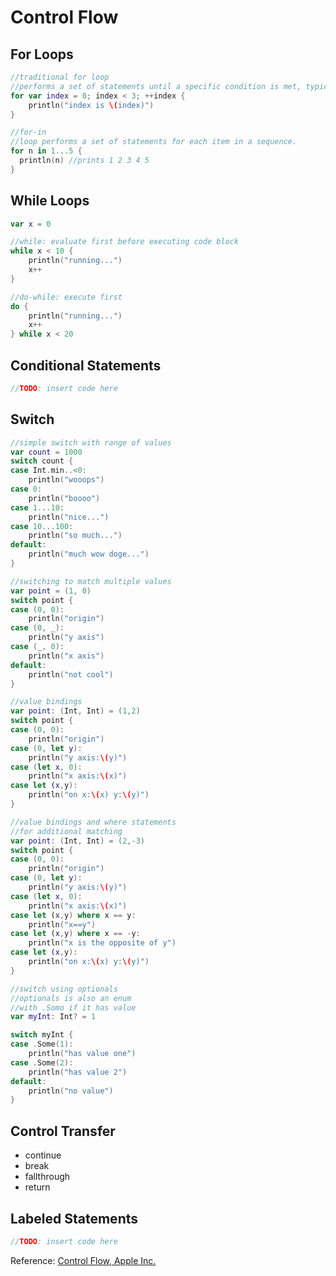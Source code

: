 # Control Flow

## For Loops
```swift
//traditional for loop
//performs a set of statements until a specific condition is met, typically by incrementing a counter each time the loop ends
for var index = 0; index < 3; ++index {
    println("index is \(index)")
}

//for-in
//loop performs a set of statements for each item in a sequence.
for n in 1...5 {
  println(n) //prints 1 2 3 4 5
}
```

## While Loops
```swift
var x = 0

//while: evaluate first before executing code block
while x < 10 {
    println("running...")
    x++
}

//do-while: execute first
do {
    println("running...")
    x++
} while x < 20
```

## Conditional Statements
```swift
//TODO: insert code here
```
## Switch 
```swift
//simple switch with range of values
var count = 1000
switch count {
case Int.min..<0:
    println("wooops")
case 0:
    println("boooo")
case 1...10:
    println("nice...")
case 10...100:
    println("so much...")
default:
    println("much wow doge...")
}

//switching to match multiple values
var point = (1, 0)
switch point {
case (0, 0):
    println("origin")
case (0, _):
    println("y axis")
case (_, 0):
    println("x axis")
default:
    println("not cool")
}

//value bindings
var point: (Int, Int) = (1,2)
switch point {
case (0, 0):
    println("origin")
case (0, let y):
    println("y axis:\(y)")
case (let x, 0):
    println("x axis:\(x)")
case let (x,y):
    println("on x:\(x) y:\(y)")
}

//value bindings and where statements
//for additional matching
var point: (Int, Int) = (2,-3)
switch point {
case (0, 0):
    println("origin")
case (0, let y):
    println("y axis:\(y)")
case (let x, 0):
    println("x axis:\(x)")
case let (x,y) where x == y:
    println("x==y")
case let (x,y) where x == -y:
    println("x is the opposite of y")
case let (x,y):
    println("on x:\(x) y:\(y)")
}

//switch using optionals
//optionals is also an enum
//with .Somo if it has value
var myInt: Int? = 1

switch myInt {
case .Some(1):
    println("has value one")
case .Some(2):
    println("has value 2")
default:
    println("no value")
}
```

## Control Transfer
* continue
* break
* fallthrough
* return

## Labeled Statements
```swift
//TODO: insert code here
```

Reference: [Control Flow, Apple Inc.](https://developer.apple.com/library/ios/documentation/Swift/Conceptual/Swift_Programming_Language/ControlFlow.html#//apple_ref/doc/uid/TP40014097-CH9-ID120)
